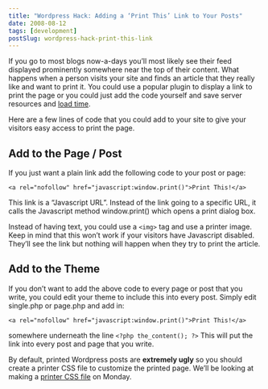 ```yaml
---
title: "Wordpress Hack: Adding a ‘Print This’ Link to Your Posts"
date: 2008-08-12
tags: [development]
postSlug: wordpress-hack-print-this-link
---
```


If you go to most blogs now-a-days you’ll most likely see their  feed  displayed prominently somewhere near the top of their content. What happens when a person visits your site and finds an article that they really like and want to print it. You could use a popular plugin to display a link to print the page or you could just add the code yourself and save server resources and [load time](https://web.archive.org/web/20090125190809/http://buzzdroid.com/wordpress/yslow-and-wordpress-plugins-kill-your-score/).

Here are a few lines of code that you could add to your site to give your visitors easy access to print the page.

## Add to the Page / Post
If you just want a plain link add the following code to your post or page:
```
<a rel="nofollow" href="javascript:window.print()">Print This!</a>
```
This link is a “Javascript URL”. Instead of the link going to a specific URL, it calls the Javascript method window.print() which opens a print dialog box.

Instead of having text, you could use a `<img>` tag and use a printer image. Keep in mind that this won’t work if your visitors have Javascript disabled. They’ll see the link but nothing will happen when they try to print the article.

## Add to the Theme
If you don’t want to add the above code to every page or post that you write, you could edit your theme to include this into every post.
Simply edit single.php or page.php and add in:
```
<a rel="nofollow" href="javascript:window.print()">Print This!</a>
```
somewhere underneath the line `<?php the_content(); ?>` This will put the link into every post and page that you write.

By default, printed Wordpress posts are **extremely ugly** so you should create a printer CSS file to customize the printed page. We’ll be looking at making a [printer CSS file](/posts/style-your-pages-for-printing) on Monday.
